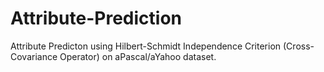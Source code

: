 # Attribute-Prediction

Attribute Predicton using Hilbert-Schmidt Independence Criterion (Cross-Covariance Operator) on aPascal/aYahoo dataset.
